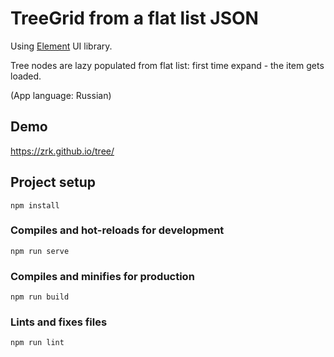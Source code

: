 # TreeGrid from а flat list JSON

Using [Element](https://element.eleme.io) UI library.

Tree nodes are lazy populated from flat list: first time expand - the item gets loaded.

(App language: Russian)

## Demo
https://zrk.github.io/tree/

## Project setup
```
npm install
```

### Compiles and hot-reloads for development
```
npm run serve
```

### Compiles and minifies for production
```
npm run build
```

### Lints and fixes files
```
npm run lint
```
